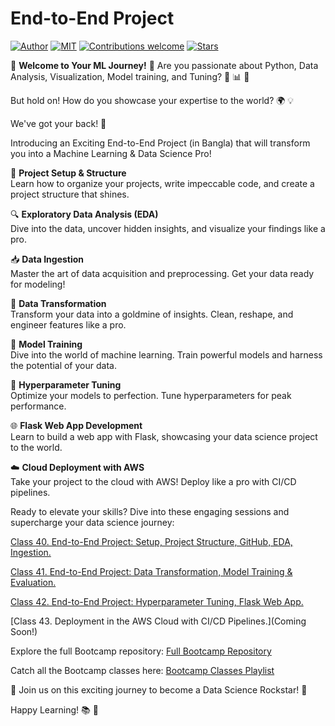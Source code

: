 # End-to-End Project

[![Author](https://img.shields.io/badge/author-utshabkg-red)](https://github.com/utshabkg/)
[![MIT](https://img.shields.io/badge/license-MIT-5eba00.svg)](https://github.com/utshabkg/end-to-end-mlproject-bootcamp/blob/master/LICENSE)
[![Contributions welcome](https://img.shields.io/badge/contributions-welcome-blue.svg?style=flat)](https://github.com/utshabkg/end-to-end-mlproject-bootcamp/)
[![Stars](https://img.shields.io/github/stars/utshabkg/utshabkg.github.io?style=social)](https://github.com/utshabkg/end-to-end-mlproject-bootcamp/stargazers)

🚀 **Welcome to Your ML Journey!** 🚀
Are you passionate about Python, Data Analysis, Visualization, Model training, and Tuning? 🐍 📊 🤖

But hold on! How do you showcase your expertise to the world? 🌍 💡

We've got your back! 🌟

Introducing an Exciting End-to-End Project (in Bangla) that will transform you into a Machine Learning & Data Science Pro! 

🔧 **Project Setup & Structure**  
Learn how to organize your projects, write impeccable code, and create a project structure that shines. 

🔍 **Exploratory Data Analysis (EDA)**  
Dive into the data, uncover hidden insights, and visualize your findings like a pro. 

📥 **Data Ingestion**  
Master the art of data acquisition and preprocessing. Get your data ready for modeling! 

🔄 **Data Transformation**  
Transform your data into a goldmine of insights. Clean, reshape, and engineer features like a pro. 

🤖 **Model Training**  
Dive into the world of machine learning. Train powerful models and harness the potential of your data. 

🔧 **Hyperparameter Tuning**  
Optimize your models to perfection. Tune hyperparameters for peak performance. 

🌐 **Flask Web App Development**  
Learn to build a web app with Flask, showcasing your data science project to the world. 

☁️ **Cloud Deployment with AWS**  
Take your project to the cloud with AWS! Deploy like a pro with CI/CD pipelines. 

Ready to elevate your skills? Dive into these engaging sessions and supercharge your data science journey:

[Class 40. End-to-End Project: Setup, Project Structure, GitHub, EDA, Ingestion.](https://youtu.be/FAL13AxdIIs)

[Class 41. End-to-End Project: Data Transformation, Model Training & Evaluation.](https://youtu.be/g2RjfcEEVBM)

[Class 42. End-to-End Project: Hyperparameter Tuning, Flask Web App.](https://youtu.be/eVvbI41amVs)

[Class 43. Deployment in the AWS Cloud with CI/CD Pipelines.](Coming Soon!)

Explore the full Bootcamp repository: [Full Bootcamp Repository](https://github.com/utshabkg/ML-DS-Bootcamp)

Catch all the Bootcamp classes here: [Bootcamp Classes Playlist](https://www.youtube.com/playlist?list=PL8fwLZ3a6azf4oVffUWpS8-5sTInZfMhu)

🚀 Join us on this exciting journey to become a Data Science Rockstar! 🚀

Happy Learning! 📚 🚀
